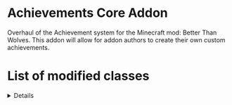 # Achievements Core Addon
Overhaul of the Achievement system for the Minecraft mod: Better Than Wolves.
This addon will allow for addon authors to create their own custom achievements.

# List of modified classes
<details>
## Client
Achievement
AchievementList
AchievementMap
EntityItem
EntityPlayer
FCBlockCampfire
FCBlockFurnaceBrick
GuiAchievement
GuiAchievements
SlotCrafting
</details>
